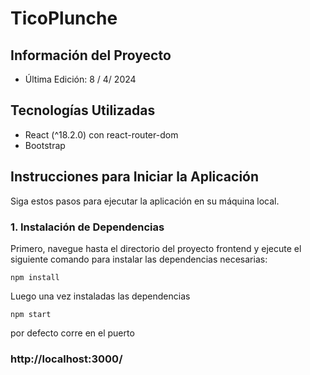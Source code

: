 # TicoPlunche

## Información del Proyecto

- Última Edición: 8 / 4/ 2024

## Tecnologías Utilizadas

- React (^18.2.0) con react-router-dom
- Bootstrap

## Instrucciones para Iniciar la Aplicación

Siga estos pasos para ejecutar la aplicación en su máquina local.

### 1. Instalación de Dependencias

Primero, navegue hasta el directorio del proyecto frontend y ejecute el siguiente comando para instalar las dependencias necesarias:

```
npm install
```

Luego una vez instaladas las dependencias 
```
npm start
```

por defecto corre en el puerto 
### http://localhost:3000/